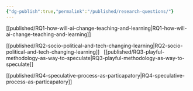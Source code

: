 ```yaml
---
{"dg-publish":true,"permalink":"/published/research-questions/"}
---
```


[[published/RQ1-how-will-ai-change-teaching-and-learning\|RQ1-how-will-ai-change-teaching-and-learning]]

[[published/RQ2-socio-political-and-tech-changing-learning\|RQ2-socio-political-and-tech-changing-learning]]
 
[[published/RQ3-playful-methodology-as-way-to-speculate\|RQ3-playful-methodology-as-way-to-speculate]]

[[published/RQ4-speculative-process-as-particapatory\|RQ4-speculative-process-as-particapatory]]



